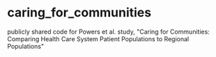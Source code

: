 # caring_for_communities
publicly shared code for Powers et al. study, "Caring for Communities: Comparing Health Care System Patient Populations to Regional Populations"
